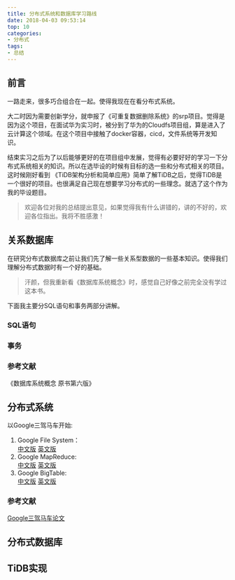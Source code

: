 ```yaml
---
title: 分布式系统和数据库学习路线
date: 2018-04-03 09:53:14
top: 10
categories:
- 分布式
tags:
- 总结
---
```


## 前言

一路走来，很多巧合组合在一起。使得我现在在看分布式系统。

大二时因为需要创新学分，就申报了《可重复数据删除系统》的srp项目。觉得是因为这个项目，在面试华为实习时，被分到了华为的Cloudfs项目组，算是进入了云计算这个领域。在这个项目中接触了docker容器，cicd，文件系统等开发知识。

结束实习之后为了以后能够更好的在项目组中发展，觉得有必要好好的学习一下分布式系统相关的知识。所以在选毕设的时候有目标的选一些和分布式相关的项目。这时候刚好看到 《TiDB架构分析和简单应用》简单了解TiDB之后，觉得TiDB是一个很好的项目。也很满足自己现在想要学习分布式的一些理念。就选了这个作为我的毕设题目。

> 欢迎各位对我的总结提出意见，如果觉得我有什么讲错的，讲的不好的，欢迎各位指出。我将不胜感激！


## 关系数据库

在研究分布式数据库之前让我们先了解一些关系型数据的一些基本知识。使得我们理解分布式数据时有一个好的基础。

> 汗颜，但我重新看《数据库系统概念》时，感觉自己好像之前完全没有学过这本书。

下面我主要分SQL语句和事务两部分讲解。

### SQL语句



### 事务



### 参考文献
《数据库系统概念 原书第六版》



## 分布式系统

以Google三驾马车开始:    
1. Google File System：   
[中文版](http://blog.bizcloudsoft.com/wp-content/uploads/Google-File-System%E4%B8%AD%E6%96%87%E7%89%88_1.0.pdf)    [英文版](https://static.googleusercontent.com/media/research.google.com/zh-CN//archive/gfs-sosp2003.pdf)
2. Google MapReduce:   
[中文版](http://blog.bizcloudsoft.com/wp-content/uploads/Google-MapReduce%E4%B8%AD%E6%96%87%E7%89%88_1.0.pdf)    [英文版](https://static.googleusercontent.com/media/research.google.com/zh-CN//archive/mapreduce-osdi04.pdf)
3. Google BigTable:   
[中文版](http://blog.bizcloudsoft.com/wp-content/uploads/Google-Bigtable%E4%B8%AD%E6%96%87%E7%89%88_1.0.pdf)     [英文版](https://static.googleusercontent.com/media/research.google.com/zh-CN//archive/bigtable-osdi06.pdf)




### 参考文献
[Google三驾马车论文](https://blog.csdn.net/longxibendi/article/details/51288070)





## 分布式数据库





## TiDB实现


